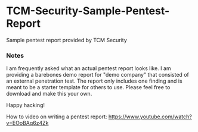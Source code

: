 # TCM-Security-Sample-Pentest-Report
Sample pentest report provided by TCM Security

### Notes

I am frequently asked what an actual pentest report looks like.  I am providing a barebones demo report for "demo company" that consisted of an external penetration test.  The report only includes one finding and is meant to be a starter template for others to use.  Please feel free to download and make this your own.

Happy hacking!

How to video on writing a pentest report: https://www.youtube.com/watch?v=EOoBAq6z4Zk
